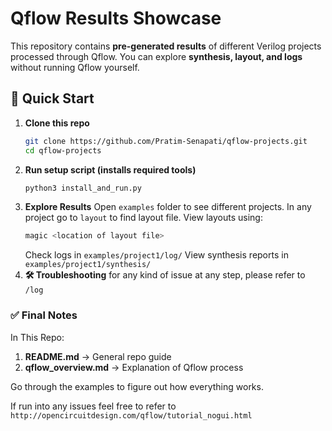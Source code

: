 # Qflow Results Showcase  

This repository contains **pre-generated results** of different Verilog projects processed through Qflow. You can explore **synthesis, layout, and logs** without running Qflow yourself.  

## 🚀 Quick Start  

1. **Clone this repo**
   ```sh
   git clone https://github.com/Pratim-Senapati/qflow-projects.git
   cd qflow-projects
   ```
2. **Run setup script (installs required tools)**
   ```sh
   python3 install_and_run.py
   ```
3. **Explore Results**
   Open `examples` folder to see different projects.
   In any project go to `layout` to find layout file. 
   View layouts using:
   ```sh
   magic <location of layout file>
   ```
   Check logs in `examples/project1/log/`
   View synthesis reports in `examples/project1/synthesis/`
4. **🛠️ Troubleshooting**
   for any kind of issue at any step, please refer to `/log`

### ✅ **Final Notes**

In This Repo:
1. **README.md** → General repo guide
2. **qflow_overview.md** → Explanation of Qflow process

Go through the examples to figure out how everything works.

If run into any issues feel free to refer to `http://opencircuitdesign.com/qflow/tutorial_nogui.html`
